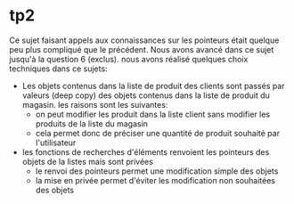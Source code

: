 # tp2
Ce sujet faisant appels aux connaissances sur les pointeurs était quelque peu plus compliqué que le précédent.
Nous avons avancé dans ce sujet jusqu'à la question 6 (exclus).
nous avons réalisé quelques choix techniques dans ce sujets:

 - Les objets contenus dans la liste de produit des clients sont  passés par valeurs (deep copy) des objets contenus dans la liste de produit du magasin. les raisons sont les suivantes:
	 - on peut modifier les produit dans la liste client sans modifier les produits de la liste du magasin
	 - cela permet donc de préciser une quantité de produit souhaité par l'utilisateur
 - les fonctions de recherches d'éléments renvoient les pointeurs des objets de la listes mais sont privées
	 - le renvoi des pointeurs permet une modification simple des objets
	 - la mise en privée permet d'éviter les modification non souhaitées des objets 

